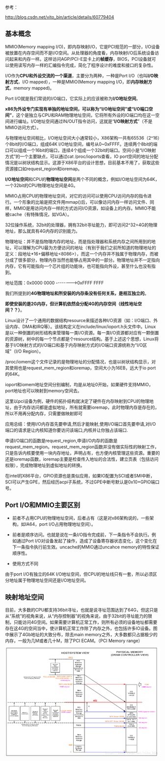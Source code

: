 参考：

http://blog.csdn.net/vito_bin/article/details/60779404

## 基本概念

MMIO(Memory mapping I/O)，即内存映射I/O，它是PCI规范的一部分，I/O设备被放置在内存空间而不是I/O空间。从处理器的角度看，内存映射I/O后系统设备访问起来和内存一样。这样访问AGP/PCI-E显卡上的**帧缓存**，BIOS，PCI设备就可以使用读写内存一样的汇编指令完成，简化了程序设计的难度和接口的复杂性。

I/O作为**CPU和外设交流的一个渠道**，主要分为两种，一种是Port I/O（也叫**I/O映射方式**，I/O mapped），一种是MMIO(Memory mapping I/O，即**内存映射方式**，memory mapped)。

Port I/O就是我们常说的I/O端口，它实际上的应该被称为**I/O地址空间**。

**x86为外设专门实现有单独的地址空间，可以称为“I/O地址空间”或“I/O端口空间”**，这个是独立与CPU和RAM物理地址空间，它将所有外设的IO端口均在这一空间进行编址。I/O地址空间通过IN/OUT指令访问，这就是“**I/O映射方式**”（不是MMIO访问方式）。

与物理地址空间相比，I/O地址空间大小通常较小，X86架构一共有65536（2\^16）个8bit的I/O端口，组成64K I/O地址空间，编号从0~0xFFFF。连续两个8bit的端口可以组成一个16bit的端口，连续4个组成一个32bit的端口。空间小是“I/O映射方式”的一个主要缺点，可以通过cat /proc/ioports查看，IO port空间的地址分配情况是以树状结构显示。这源于X86平台的设计思想，目前基本不用了，获取这些资源接口如request\_region和ioremap。

**I/O地址空间**和CPU的**物理地址空间**是两个不同的概念，例如I/O地址空间为64K，一个32bit的CPU物理地址空间是4G。

MMIO占用CPU的物理地址空间，对它的访问可以使用CPU访问内存的指令进行。一个形象的比喻是把文件用mmap()后，可以像访问内存一样访问文件、同样，MMIO是用访问内存一样的方式访问I/O资源，如设备上的内存。MMIO不能被cache（有特殊情况，如VGA）。

32位操作系统，32bit的处理器，拥有32bit寻址能力，即可访问2^32=4G的物理地址，那么就具有4G内存的识别能力。

物理地址：并不是指物理内存的地址，而是指处理器和系统内存之间所用到的地址，可以理解为CPU最为方便访问的地址（有别于我们之前所知道的物理地址的定义：段地址*16+偏移地址\<8086\>），而这一个内存并不独属于物理内存，而被分成了很多部分，物理内存当然也能够占用其中的一部分。物理地址并不一定指向内存，它有可能指向一个芯片组的功能块，也可能指向外设，甚至什么也没有指到。

地址范围：0x0000 0000   -------->0xFFFF FFFF

我们所提到的**4G物理地址和所安装的内存条没有任何关系，是相互独立的**。

**即使安装的是2G内存，但计算机依然会分配4G的内存空间（线性地址空间？？）**。

Linux设计了一个通用的数据结构resource来描述各种I/O资源（如：I/O端口、外设内存、DMA和IRQ等）。该结构定义在include/linux/ioport.h头文件中。Linux是以一种倒置的树形结构来管理每一类I/O资源。每一类I/O资源都对应有一颗倒置的资源树，树中的每一个节点都是个resource结构。基于上述这个思想，Linux将基于I/O映射方式的I/O端口和基于内存映射方式的I/O端口资源统称为“I/O区域”（I/O Region）。

/proc/iomem这个文件记录的是物理地址的分配情况，也是以树状结构显示，对其使用也是request\_mem\_region和ioremap，空间大小为16EB，远大于io port的64K。

ioport和iomem地址空间分别编制，均是从地址0开始，如果硬件支持MMIO，port地址也可以映射到memory空间去。

这里以pci设备为例，硬件的拓扑结构就决定了硬件在内存映射到CPU的物理地址，由于内存访问都是虚拟地址，所有就需要ioremap，此时物理内存是存在的，所以不用再分配内存，只需要做映射即可

应用总结：使用I/O内存首先要申请,然后才能映射,使用I/O端口首先要申请,对I/O端口的请求是让内核知道你要访问该端口,内核并让你独占该端口.

申请I/O端口的函数是request\_region,申请I/O内存的函数是request\_mem\_region。request\_mem\_region函数并没有做实际性的映射工作，只是告诉内核要使用一块内存地址，声明占有，也方便内核管理这些资源。重要的还是ioremap函数，ioremap主要是检查传入地址的合法性，建立页表（包括访问权限），完成物理地址到虚拟地址的转换。

在intel的X86平台，GPIO资源也是类似应用，如果IO配置为SCI或者SMI中断，SCI可以产生GPE，然后经历acpi子系统，不过GPE中断号默认是0x10+GPIO端口号。

## Port I/O和MMIO主要区别

- 前者不占用CPU的物理地址空间，后者占有（这是对x86架构说的，一些架构，如IA64，port I/O占用物理地址空间）。

- 前者是顺序访问。也就是说在一条I/O指令完成前，下一条指令不会执行。例如通过Port I/O对设备发起了操作，造成了设备寄存器状态变化，这个变化在下一条指令执行前生效。uncache的MMIO通过uncahce memory的特性保证顺序性。

- 使用方式不同

由于port I/O有独立的64K I/O地址空间，但CPU的地址线只有一套，所以必须区分地址属于物理地址空间还是I/O地址空间。

## 映射地址空间

目前，大多数的CPU都支持36bit寻址，也就是说寻址范围达到了64G，但这只是从“系统”的视角来说，从“内存控制器”的视角来说，由于32bit的寻址能力的限制，只能访问4G空间。如果需要计算机正常工作，则所有必须的设备地址都需要存在这4G的空间当中，使计算机正常工作除了内存之外，也包括许多IO设备。图中展示了4Gb地址的大致分布，除去main memory之外，大多数都只占据极少的内存，一般为几M或者几十M，除了PCI ECAM。（PCI Memory range）

![config](images/1.png)

